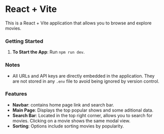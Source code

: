 # React + Vite

This is a React + Vite application that allows you to browse and explore movies.

### Getting Started

1. **To Start the App**: Run `npm run dev`.
   
### Notes

- All URLs and API keys are directly embedded in the application. They are not stored in any `.env` file to avoid being ignored by version control.

### Features
- **Navbar**: contains home page link and search bar.
- **Main Page**: Displays the top popular shows and some aditional data.
- **Search Bar**: Located in the top right corner, allows you to search for movies. Clicking on a movie shows the same modal view.
- **Sorting**: Options include sorting movies by popularity.


